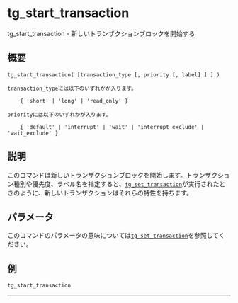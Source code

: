 # tg_start_transaction

tg_start_transaction - 新しいトランザクションブロックを開始する

## 概要

```
tg_start_transaction( [transaction_type [, priority [, label] ] ] )

transaction_typeには以下のいずれかが入ります。

    { 'short' | 'long' | 'read_only' }

priorityには以下のいずれかが入ります。

    { 'default' | 'interrupt' | 'wait' | 'interrupt_exclude' | 'wait_exclude' }

```

## 説明

このコマンドは新しいトランザクションブロックを開始します。トランザクション種別や優先度、ラベル名を指定すると、[`tg_set_transaction`](./tg_set_transaction.md)が実行されたときのように、新しいトランザクションはそれらの特性を持ちます。

## パラメータ

このコマンドのパラメータの意味については[`tg_set_transaction`](./tg_set_transaction.md)を参照してください。

## 例

`tg_start_transaction`

---
